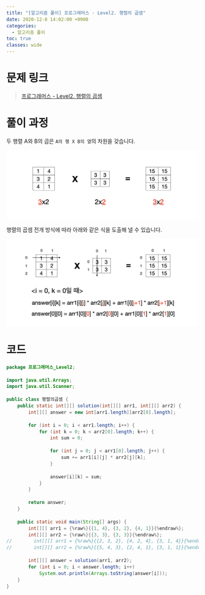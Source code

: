 ```yaml
---
title: "[알고리즘 풀이] 프로그래머스 - Level2. 행렬의 곱셈"
date: 2020-12-8 14:02:00 +0900
categories:
  - 알고리즘 풀이
toc: true
classes: wide
---
```


# 문제 링크

> [프로그래머스 - Level2. 행렬의 곱셈](https://programmers.co.kr/learn/courses/30/lessons/12949)

# 풀이 과정

두 행렬 A와 B의 곱은 `A의 행 X B의 열`의 차원을 갖습니다.

![/assets/images/행렬의곱셈1.png](/assets/images/행렬의곱셈1.png)

행렬의 곱셈 전개 방식에 따라 아래와 같은 식을 도출해 낼 수 있습니다.

![/assets/images/행렬의곱셈2.png](/assets/images/행렬의곱셈2.png)

# 코드

```java
package 프로그래머스_Level2;

import java.util.Arrays;
import java.util.Scanner;

public class 행렬의곱셈 {
    public static int[][] solution(int[][] arr1, int[][] arr2) {
        int[][] answer = new int[arr1.length][arr2[0].length];

        for (int i = 0; i < arr1.length; i++) {
            for (int k = 0; k < arr2[0].length; k++) {
                int sum = 0;

                for (int j = 0; j < arr1[0].length; j++) {
                    sum += arr1[i][j] * arr2[j][k];
                }

                answer[i][k] = sum;
            }
        }

        return answer;
    }

    public static void main(String[] args) {
        int[][] arr1 = {%raw%}{{1, 4}, {3, 2}, {4, 1}}{%endraw%};
        int[][] arr2 = {%raw%}{{3, 3}, {3, 3}}{%endraw%};
//        int[][] arr1 = {%raw%}{{2, 3, 2}, {4, 2, 4}, {3, 1, 4}}{%endraw%};
//        int[][] arr2 = {%raw%}{{5, 4, 3}, {2, 4, 1}, {3, 1, 1}}{%endraw%};

        int[][] answer = solution(arr1, arr2);
        for (int i = 0; i < answer.length; i++)
            System.out.println(Arrays.toString(answer[i]));
    }
}
```
